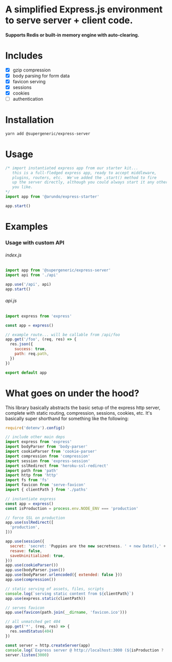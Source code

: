 A simplified Express.js environment to serve server + client code.
=======
#### Supports Redis or built-in memory engine with auto-clearing.

# Includes
- [x] gzip compression
- [x] body parsing for form data
- [x] favicon serving
- [x] sessions
- [x] cookies
- [ ] authentication

# Installation
```bash
yarn add @supergeneric/express-server
```

# Usage
```js
/* import instantiated express app from our starter kit...
   this is a full-fledged express app, ready to accept middleware,
   plugins, routers, etc.  We've added the .start() method to fire
   up the server directly, although you could always start it any other way
   you like.
*/
import app from '@arundo/express-starter'

app.start()
```

# Examples
### Usage with custom API

###### index.js
```js
import app from '@supergeneric/express-server'
import api from './api'

app.use('/api', api)
app.start()
```

###### api.js
```js
import express from 'express'

const app = express()

// example route... will be callable from /api/foo
app.get('/foo', (req, res) => {
  res.json({
    success: true,
    path: req.path,
  })
})

export default app
```

# What goes on under the hood?
This library basically abstracts the basic setup of the express http server, complete with
static routing, compression, sessions, cookies, etc.  It's basically super shorthand for something like the following:

```js
require('dotenv').config()

// include other main deps
import express from 'express'
import bodyParser from 'body-parser'
import cookieParser from 'cookie-parser'
import compression from 'compression'
import session from 'express-session'
import sslRedirect from 'heroku-ssl-redirect'
import path from 'path'
import http from 'http'
import fs from 'fs'
import favicon from 'serve-favicon'
import { clientPath } from './paths'

// instantiate express
const app = express()
const isProduction = process.env.NODE_ENV === 'production'

// force SSL on production
app.use(sslRedirect([
  'production',
]))

app.use(session({
  secret: 'secret: 'Puppies are the new secretness. ' + new Date(),' + new Date(),
  resave: false,
  saveUninitialized: true,
}))
app.use(cookieParser())
app.use(bodyParser.json())
app.use(bodyParser.urlencoded({ extended: false }))
app.use(compression())

// static serving of assets, files, scripts
console.log(`serving static content from ${clientPath}`)
app.use(express.static(clientPath))

// serves favicon
app.use(favicon(path.join(__dirname, 'favicon.ico')))

// all unmatched get 404
app.get('*', (req, res) => {
  res.sendStatus(404)
})

const server = http.createServer(app)
console.log(`Express server @ http://localhost:3000 (${isProduction ? 'production' : 'development'})\n`)
server.listen(3000)
```
